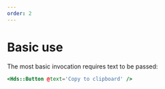 ```yaml
---
order: 2
---
```


# Basic use

The most basic invocation requires text to be passed:

```hbs template
<Hds::Button @text='Copy to clipboard' />
```

